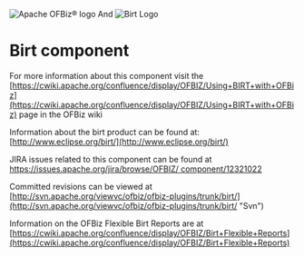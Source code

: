 ![Apache OFBiz® logo](http://ofbiz.apache.org/images/logo.png) And
![Birt Logo](http://www.eclipse.org/birt/img/logo/Birt-logo.png)
# Birt component
For more information about this component visit the [https://cwiki.apache.org/confluence/display/OFBIZ/Using+BIRT+with+OFBiz](https://cwiki.apache.org/confluence/display/OFBIZ/Using+BIRT+with+OFBiz) page in the OFBiz wiki

Information about the birt product can be found at: [http://www.eclipse.org/birt/](http://www.eclipse.org/birt/)

JIRA issues related to this component can be found at [https://issues.apache.org/jira/browse/OFBIZ/
component/12321022](https://issues.apache.org/jira/browse/OFBIZ/component/12321022 "Jira")

Committed revisions can be viewed at [http://svn.apache.org/viewvc/ofbiz/ofbiz-plugins/trunk/birt/](http://svn.apache.org/viewvc/ofbiz/ofbiz-plugins/trunk/birt/ "Svn")

Information on the OFBiz Flexible Birt Reports are at [https://cwiki.apache.org/confluence/display/OFBIZ/Birt+Flexible+Reports](https://cwiki.apache.org/confluence/display/OFBIZ/Birt+Flexible+Reports) 